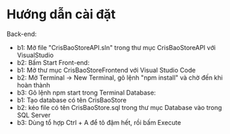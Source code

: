 # Hướng dẫn cài đặt
Back-end:
  - b1: Mở file "CrisBaoStoreAPI.sln" trong thư mục CrisBaoStoreAPI với VisualStudio
  - b2: Bấm Start
Front-end:
  - b1: Mở thư mục CrisBaoStoreFrontend với Visual Studio Code
  - b2: Mở Terminal -> New Terminal, gõ lệnh "npm install" và chờ đến khi hoàn thành
  - b3: Gõ lệnh npm start trong Terminal
Database:
  - b1: Tạo database có tên CrisBaoStore
  - b2: kéo file có tên CrisBaoStore.sql trong thư mục Database vào trong SQL Server
  - b3: Dùng tổ hợp Ctrl + A để tô đậm hết, rồi bấm Execute
